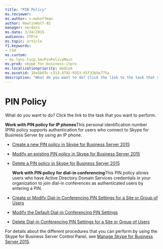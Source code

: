 ```yaml
---
title: "PIN Policy"
ms.reviewer: 
ms.author: v-mahoffman
author: HowlinWolf-92
manager: serdars
ms.date: 3/24/2015
audience: ITPro
ms.topic: article
f1.keywords:
- CSH
ms.custom:
- ms.lync.lscp.SecPinPolicyMain
ms.prod: skype-for-business-itpro
ms.localizationpriority: medium
ms.assetid: 16e5b03c-c313-4792-9353-65f33b5e775a
description: "What do you want to do? Click the link to the task that you want to perform."
---
```


# PIN Policy

What do you want to do? Click the link to the task that you want to perform.

 **Work with PIN policy for IP phones**This personal identification number (PIN) policy supports authentication for users who connect to Skype for Business Server by using an IP phone.
- [Create a new PIN policy in Skype for Business Server 2015](../../manage/authentication/create-a-new-pin-policy.md)

- [Modify an existing PIN policy in Skype for Business Server 2015](../../manage/authentication/modify-an-existing-pin-policy.md)

- [Delete a PIN policy in Skype for Business Server 2015](../../manage/authentication/delete-a-pin-policy.md)

  **Work with PIN policy for dial-in conferencing**This PIN policy allows users who have Active Directory Domain Services credentials in your organization to join dial-in conferences as authenticated users by entering a PIN.
- [Create or Modify Dial-in Conferencing PIN Settings for a Site or Group of Users](/previous-versions/office/lync-server-2013/lync-server-2013-create-or-modify-dial-in-conferencing-pin-settings-for-a-site-or-group-of-users)

- [Modify the Default Dial-in Conferencing PIN Settings](/previous-versions/office/lync-server-2013/lync-server-2013-modify-the-default-dial-in-conferencing-pin-settings)

- [Delete Dial-in Conferencing PIN Settings for a Site or Group of Users](/previous-versions/office/lync-server-2013/lync-server-2013-delete-dial-in-conferencing-pin-settings-for-a-site-or-group-of-users)

For details about the different procedures that you can perform by using the Skype for Business Server Control Panel, see [Manage Skype for Business Server 2015](../../manage/manage.md).